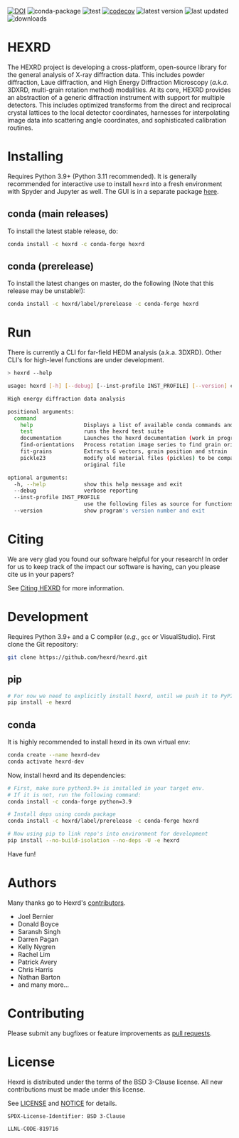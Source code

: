 [![DOI](https://zenodo.org/badge/DOI/10.5281/zenodo.8033939.svg)](https://doi.org/10.5281/zenodo.8033939) ![conda-package](https://github.com/HEXRD/hexrd/workflows/conda-package/badge.svg) ![test](https://github.com/HEXRD/hexrd/workflows/test/badge.svg) [![codecov](https://codecov.io/gh/Verdant-Evolution/hexrd/graph/badge.svg?token=UNM5X7BYDD)](https://codecov.io/gh/Verdant-Evolution/hexrd) ![latest version](https://anaconda.org/hexrd/hexrd/badges/version.svg) ![last updated](https://anaconda.org/hexrd/hexrd/badges/latest_release_relative_date.svg) ![downloads](https://anaconda.org/hexrd/hexrd/badges/downloads.svg)
# HEXRD
The HEXRD project is developing a cross-platform, open-source library for the general analysis of X-ray diffraction data.  This includes powder diffraction, Laue diffraction, and High Energy Diffraction Microscopy (_a.k.a._ 3DXRD, multi-grain rotation method) modalities.  At its core, HEXRD provides an abstraction of a generic diffraction instrument with support for multiple detectors.  This includes optimized transforms from the direct and reciprocal crystal lattices to the local detector coordinates, harnesses for interpolating image data into scattering angle coordinates, and sophisticated calibration routines.

# Installing

Requires Python 3.9+ (Python 3.11 recommended).  It is generally recommended for interactive use to install `hexrd` into a fresh environment with Spyder and Jupyter as well.  The GUI is in a separate package [here](https://github.com/hexrd/hexrdgui).

## conda (main releases)

To install the latest stable release, do:

```bash
conda install -c hexrd -c conda-forge hexrd
```

## conda (prerelease)
To install the latest changes on master, do the following (Note that this release may be unstable!):

```bash
conda install -c hexrd/label/prerelease -c conda-forge hexrd
```

# Run

There is currently a CLI for far-field HEDM analysis (a.k.a. 3DXRD).  Other CLI's for high-level functions are under development.

```bash
> hexrd --help

usage: hexrd [-h] [--debug] [--inst-profile INST_PROFILE] [--version] command ...

High energy diffraction data analysis

positional arguments:
  command
    help                Displays a list of available conda commands and their help strings.
    test                runs the hexrd test suite
    documentation       Launches the hexrd documentation (work in progress) in a web browser
    find-orientations   Process rotation image series to find grain orientations
    fit-grains          Extracts G vectors, grain position and strain
    pickle23            modify old material files (pickles) to be compatible with hexrd3; it makes a backup and overwrites the
                        original file

optional arguments:
  -h, --help            show this help message and exit
  --debug               verbose reporting
  --inst-profile INST_PROFILE
                        use the following files as source for functions to instrument
  --version             show program's version number and exit

```

# Citing

We are very glad you found our software helpful for your research! In order for us to keep track of the impact our software is having, can you please cite us in your papers?

See [Citing HEXRD](https://hexrdgui.readthedocs.io/en/latest/citing/#hexrd) for more information.

# Development

Requires Python 3.9+ and a C compiler (_e.g._, `gcc` or VisualStudio).  First clone the Git repository:

```bash
git clone https://github.com/hexrd/hexrd.git
```

## pip

```bash
# For now we need to explicitly install hexrd, until we push it to PyPI
pip install -e hexrd
```

## conda
It is highly recommended to install hexrd in its own virtual env:

```bash
conda create --name hexrd-dev
conda activate hexrd-dev
```

Now, install hexrd and its dependencies:

```bash
# First, make sure python3.9+ is installed in your target env.
# If it is not, run the following command:
conda install -c conda-forge python=3.9

# Install deps using conda package
conda install -c hexrd/label/prerelease -c conda-forge hexrd

# Now using pip to link repo's into environment for development
pip install --no-build-isolation --no-deps -U -e hexrd
```

Have fun!

# Authors

Many thanks go to Hexrd's [contributors](https://github.com/HEXRD/hexrd/graphs/contributors).

* Joel Bernier
* Donald Boyce
* Saransh Singh
* Darren Pagan
* Kelly Nygren
* Rachel Lim
* Patrick Avery
* Chris Harris
* Nathan Barton
* and many more...

# Contributing

Please submit any bugfixes or feature improvements as [pull requests](https://help.github.com/articles/using-pull-requests/).

# License

Hexrd is distributed under the terms of the BSD 3-Clause license. All new contributions must be made under this license.

See [LICENSE](https://github.com/hexrd/hexrd/blob/master/LICENSE) and [NOTICE](https://github.com/hexrd/hexrd/blob/master/NOTICE) for details.

`SPDX-License-Identifier: BSD 3-Clause`

``LLNL-CODE-819716``
